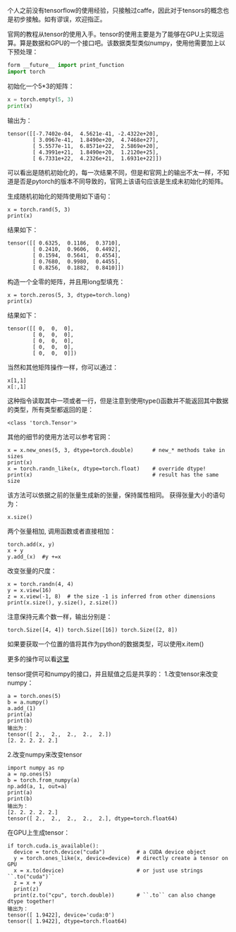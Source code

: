 个人之前没有tensorflow的使用经验，只接触过caffe，因此对于tensors的概念也是初步接触。如有谬误，欢迎指正。

官网的教程从tensor的使用入手。tensor的使用主要是为了能够在GPU上实现运算。算是数据和GPU的一个接口吧。该数据类型类似numpy，使用他需要加上以下预处理：
```python
form __future__ import print_function
import torch
```
初始化一个5*3的矩阵：
```python
x = torch.empty(5, 3)
print(x)
```
输出为：
```
tensor([[-7.7402e-04,  4.5621e-41, -2.4322e+20],
        [ 3.0967e-41,  1.8490e+20,  4.7468e+27],
        [ 5.5577e-11,  6.8571e+22,  2.5869e+20],
        [ 4.3991e+21,  1.8490e+20,  1.2120e+25],
        [ 6.7331e+22,  4.2326e+21,  1.6931e+22]])
```
可以看出是随机初始化的，每一次结果不同，但是和官网上的输出不太一样，不知道是否是pytorch的版本不同导致的，官网上该语句应该是生成未初始化的矩阵。

生成随机初始化的矩阵使用如下语句：
```
x = torch.rand(5, 3)
print(x)
```
结果如下：
```
tensor([[ 0.6325,  0.1186,  0.3710],
        [ 0.2410,  0.9606,  0.4492],
        [ 0.1594,  0.5641,  0.4554],
        [ 0.7680,  0.9980,  0.4455],
        [ 0.8256,  0.1882,  0.8410]])
```
构造一个全零的矩阵，并且用long型填充：
```
x = torch.zeros(5, 3, dtype=torch.long)
print(x)
```
结果如下：
```
tensor([[ 0,  0,  0],
        [ 0,  0,  0],
        [ 0,  0,  0],
        [ 0,  0,  0],
        [ 0,  0,  0]])
```
当然和其他矩阵操作一样，你可以通过：
```
x[1,1]
x[:,1]
```
这种指令读取其中一项或者一行，但是注意到使用type()函数并不能返回其中数据的类型，所有类型都返回的是：
```
<class 'torch.Tensor'>
```
其他的细节的使用方法可以参考官网：
```
x = x.new_ones(5, 3, dtype=torch.double)      # new_* methods take in sizes
print(x)
x = torch.randn_like(x, dtype=torch.float)    # override dtype!
print(x)                                      # result has the same size
```
该方法可以依据之前的张量生成新的张量，保持属性相同。
获得张量大小的语句为：
```
x.size()
```
两个张量相加, 调用函数或者直接相加：
```
torch.add(x, y)
x + y
y.add_(x)  #y +=x
```
改变张量的尺度：
```
x = torch.randn(4, 4)
y = x.view(16)
z = x.view(-1, 8)  # the size -1 is inferred from other dimensions
print(x.size(), y.size(), z.size())
```
注意保持元素个数一样，输出分别是：
```
torch.Size([4, 4]) torch.Size([16]) torch.Size([2, 8])
```
如果要获取一个位置的值将其作为python的数据类型，可以使用x.item()

更多的操作可以看[这里](https://pytorch.org/docs/stable/torch.html)

tensor提供可和numpy的接口，并且赋值之后是共享的：
1.改变tensor来改变numpy：
```
a = torch.ones(5)
b = a.numpy()
a.add_(1)
print(a)
print(b)
输出为：
tensor([ 2.,  2.,  2.,  2.,  2.])
[2. 2. 2. 2. 2.]
```
2.改变numpy来改变tensor
```
import numpy as np
a = np.ones(5)
b = torch.from_numpy(a)
np.add(a, 1, out=a)
print(a)
print(b)
输出为：
[2. 2. 2. 2. 2.]
tensor([ 2.,  2.,  2.,  2.,  2.], dtype=torch.float64)
```
在GPU上生成tensor：
```
if torch.cuda.is_available():
  device = torch.device("cuda")          # a CUDA device object
  y = torch.ones_like(x, device=device)  # directly create a tensor on GPU
  x = x.to(device)                       # or just use strings ``.to("cuda")``
  z = x + y
  print(z)
  print(z.to("cpu", torch.double))       # ``.to`` can also change dtype together!
输出为：
tensor([ 1.9422], device='cuda:0')
tensor([ 1.9422], dtype=torch.float64)
```


